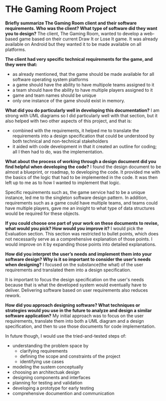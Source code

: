 # THe Gaming Room Project

**Briefly summarize The Gaming Room client and their software requirements. Who was the client? What type of software did they want you to design?**
The client, The Gaming Room, wanted to develop a web-based game based on their current Draw It or Lose It game. It was already available on Android but they wanted it to be made available on all platforms.

**The client had very specific technical requirements for the game, and they were that:**
- as already mentioned, that the game should be made available for all software operating system platforms
- a game should have the ability to have multipole teams assigned to it
- a team should have the ability to have multiple players assigned to it
- game and team names should be unique
- only one instance of the game should exist in memory.

**What did you do particularly well in developing this documentation?**
I am strong with UML diagrams so I did particularly well with that section, but it also helped with two other aspects of this project, and that is:
-  combined with the requirements, it helped me to translate the requirements into a design specification that could be understood by both technical and non-technical stakeholders
- it aided with code development in that it created an outline for coding; all I then had to do, was the implementation.


**What about the process of working through a design document did you find helpful when developing the code?**
I found the design document to be almost a blueprint, or roadmap, to developing the code. It provided me with the basics of the logic that had to be implemented in the code. It was then 
left up to me as to how I wanted to implement that logic. 

Specific requirements such as, the game service had to be a unique instance, led me to the singleton software design pattern. In addition, requirements such as a game could have multiple teams, and teams could have multiple players, gave me an insight to what type of data structures would be required for these objects.

**If you could choose one part of your work on these documents to revise, what would you pick? How would you improve it?**
I would pick the Evaluation section. This section was restricted to bullet points, which does not necessarily serve as a comprehensive explanation of those points. I would improve on it by expanding those points into detailed explanations.

**How did you interpret the user’s needs and implement them into your software design? Why is it so important to consider the user’s needs when designing?**
I focused on the substance(the what) of the user requirements and translated them into a design specification. 

It is important to focus the design specification on the user's needs because that is what the developed system would eventually have to deliver. Delivering software based on user requirements also reduces rework.

**How did you approach designing software? What techniques or strategies would you use in the future to analyze and design a similar software application?**
My initial approach was to focus on the user requirements, translate them into both a UML diagram and a design specification, and then to use those documents for code implementation. 

In future though, I would use the tried-and-tested steps of:
- understanding the problem space by
    - clarifying requirements
    - defining the scope and constraints of the project
    - identifying use cases
- modeling the sustem conceptually
- choosing an architectuak design
- designing components and interfaces
- planning for testing and validation
- developing a prototype for early testing
- comprehensive documention and communication 
